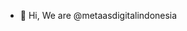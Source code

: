 - 👋 Hi, We are @metaasdigitalindonesia

<!---
metaas/metaas is a ✨ special ✨ repository because its `README.md` (this file) appears on your GitHub profile.
You can click the Preview link to take a look at your changes.
--->